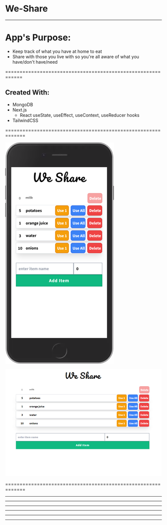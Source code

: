 # We-Share

------------------------------------------------------------

# App's Purpose:
- Keep track of what you have at home to eat 
- Share with those you live with so you're all aware of what
  you have/don't have/need

============================================================

## Created With:
- MongoDB
- Next.js
    - React useState, useEffect, useContext, useReducer hooks
- TailwindCSS


=============================================================

![mobile](public/mobile_screen.png)

![desktop](public/desktop_screen.png)



=============================================================


--------------------------------------------------------------

--------------------------------------------------------------

--------------------------------------------------------------

--------------------------------------------------------------

--------------------------------------------------------------

--------------------------------------------------------------
